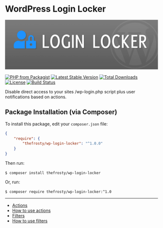 # WordPress Login Locker

![Login Locker](.github/wp-login-locker.jpg?raw=true "WordPress Login Locker")

[![PHP from Packagist](https://img.shields.io/packagist/php-v/thefrosty/wp-login-locker.svg)]()
[![Latest Stable Version](https://img.shields.io/packagist/v/thefrosty/wp-login-locker.svg)](https://packagist.org/packages/thefrosty/wp-login-locker)
[![Total Downloads](https://img.shields.io/packagist/dt/thefrosty/wp-login-locker.svg)](https://packagist.org/packages/thefrosty/wp-login-locker)
[![License](https://img.shields.io/packagist/l/thefrosty/wp-login-locker.svg)](https://packagist.org/thefrosty/thefrosty/wp-login-locker)
[![Build Status](https://travis-ci.org/thefrosty/wp-login-locker.svg?branch=master)](https://travis-ci.org/thefrosty/wp-login-locker)

Disable direct access to your sites /wp-login.php script plus user notifications based on actions.

## Package Installation (via Composer)

To install this package, edit your `composer.json` file:
```json
{
    "require": {
        "thefrosty/wp-login-locker": "^1.0.0"
    }
}
```
Then run:

`$ composer install thefrosty/wp-login-locker`

Or, run:

`$ composer require thefrosty/wp-login-locker:^1.0`

-----

- [Actions](#actions)
- [How to use actions](#how-to-use-actions)
- [Filters](#filters)
- [How to use filters](#how-to-use-filters)

